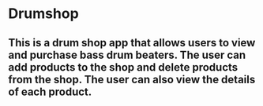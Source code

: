 # Drumshop

## This is a drum shop app that allows users to view and purchase bass drum beaters. The user can add products to the shop and delete products from the shop. The user can also view the details of each product.

 